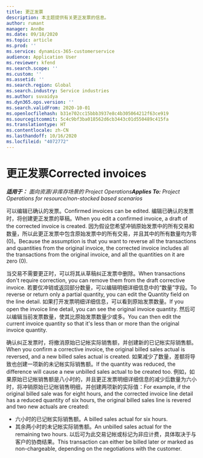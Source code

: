 ```yaml
---
title: 更正发票
description: 本主题提供有关更正发票的信息。
author: rumant
manager: AnnBe
ms.date: 09/18/2020
ms.topic: article
ms.prod: ''
ms.service: dynamics-365-customerservice
audience: Application User
ms.reviewer: kfend
ms.search.scope: ''
ms.custom: ''
ms.assetid: ''
ms.search.region: Global
ms.search.industry: Service industries
ms.author: suvaidya
ms.dyn365.ops.version: ''
ms.search.validFrom: 2020-10-01
ms.openlocfilehash: b31e702cc15bbb3937e8c4b305064212f63ce919
ms.sourcegitcommit: 5c4c9bf3ba018562d6cb3443c01d550489c415fa
ms.translationtype: HT
ms.contentlocale: zh-CN
ms.lasthandoff: 10/16/2020
ms.locfileid: "4072772"
---
```

# <a name="corrected-invoices"></a><span data-ttu-id="87bdf-103">更正发票</span><span class="sxs-lookup"><span data-stu-id="87bdf-103">Corrected invoices</span></span>

<span data-ttu-id="87bdf-104">_**适用于：** 面向资源/非库存场景的 Project Operations_</span><span class="sxs-lookup"><span data-stu-id="87bdf-104">_**Applies To:** Project Operations for resource/non-stocked based scenarios_</span></span>

<span data-ttu-id="87bdf-105">可以编辑已确认的发票。</span><span class="sxs-lookup"><span data-stu-id="87bdf-105">Confirmed invoices can be edited.</span></span> <span data-ttu-id="87bdf-106">编辑已确认的发票时，将创建更正发票的草稿。</span><span class="sxs-lookup"><span data-stu-id="87bdf-106">When you edit a confirmed invoice, a draft of the corrected invoice is created.</span></span> <span data-ttu-id="87bdf-107">因为假设您希望冲销原始发票中的所有交易和数量，所以此更正发票中包含原始发票中的所有交易，并且其中的所有数量均为零 (0)。</span><span class="sxs-lookup"><span data-stu-id="87bdf-107">Because the assumption is that you want to reverse all the transactions and quantities from the original invoice, the corrected invoice includes all the transactions from the original invoice, and all the quantities on it are zero (0).</span></span>

<span data-ttu-id="87bdf-108">当交易不需要更正时，可以将其从草稿纠正发票中删除。</span><span class="sxs-lookup"><span data-stu-id="87bdf-108">When transactions don't require correction, you can remove them from the draft corrective invoice.</span></span> <span data-ttu-id="87bdf-109">若要仅冲销或返回部分数量，可以编辑明细详细信息中的“数量”字段。</span><span class="sxs-lookup"><span data-stu-id="87bdf-109">To reverse or return only a partial quantity, you can edit the Quantity field on the line detail.</span></span> <span data-ttu-id="87bdf-110">如果打开发票明细详细信息，可以看到原始发票数量。</span><span class="sxs-lookup"><span data-stu-id="87bdf-110">If you open the invoice line detail, you can see the original invoice quantity.</span></span> <span data-ttu-id="87bdf-111">然后可以编辑当前发票数量，使其比原始发票数量少或多。</span><span class="sxs-lookup"><span data-stu-id="87bdf-111">You can then edit the current invoice quantity so that it's less than or more than the original invoice quantity.</span></span>

<span data-ttu-id="87bdf-112">确认纠正发票时，将撤消原始已记帐实际销售额，并创建新的已记帐实际销售额。</span><span class="sxs-lookup"><span data-stu-id="87bdf-112">When you confirm a corrective invoice, the original billed sales actual is reversed, and a new billed sales actual is created.</span></span> <span data-ttu-id="87bdf-113">如果减少了数量，差额将导致也创建一项新的未记帐实际销售额。</span><span class="sxs-lookup"><span data-stu-id="87bdf-113">If the quantity was reduced, the difference will cause a new unbilled sales actual to be created too.</span></span> <span data-ttu-id="87bdf-114">例如，如果原始已记帐销售额是八小时的，并且更正发票明细详细信息的减少后数量为六小时，将冲销原始已记帐销售明细，并创建两项新的实际值：</span><span class="sxs-lookup"><span data-stu-id="87bdf-114">For example, if the original billed sale was for eight hours, and the corrected invoice line detail has a reduced quantity of six hours, the original billed sales line is revered and two new actuals are created:</span></span>

- <span data-ttu-id="87bdf-115">六小时的已记帐实际销售额。</span><span class="sxs-lookup"><span data-stu-id="87bdf-115">A billed sales actual for six hours.</span></span>
- <span data-ttu-id="87bdf-116">其余两小时的未记帐实际销售额。</span><span class="sxs-lookup"><span data-stu-id="87bdf-116">An unbilled sales actual for the remaining two hours.</span></span> <span data-ttu-id="87bdf-117">以后可为此交易记帐或标记为非应计费，具体取决于与客户的协商结果。</span><span class="sxs-lookup"><span data-stu-id="87bdf-117">This transaction can either be billed later or marked as non-chargeable, depending on the negotiations with the customer.</span></span>
